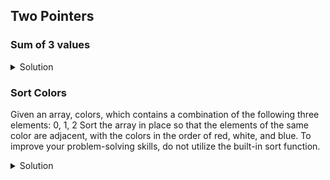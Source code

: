 ## Two Pointers

### Sum of 3 values

<details><summary>Solution</summary>

```python
def find_sum_of_three(nums, target):
    nums.sort()

    for i, n in enumerate(nums):
        if find_sum_of_two(nums, i + 1, target - n):
            return True

    return False


def find_sum_of_two(nums, start, target):
    end = len(nums) - 1

    while start < end:
        sum = nums[start] + nums[end]
        if sum == target:
            return True
        elif sum > target:
            end -= 1
        else:
            start += 1
    return False
```

</details>

### Sort Colors

Given an array, colors, which contains a combination of the following three elements: 0, 1, 2
Sort the array in place so that the elements of the same color are adjacent, with the colors in the order of red, white, and blue. To improve your problem-solving skills, do not utilize the built-in sort function.

<details><summary>Solution</summary>

```python
def sort_colors(colors):
    start, current, end = 0, 0, len(colors) - 1
    
    while current <= end:
        if colors[current] == 0:
            colors[start], colors[current] = colors[current], colors[start]
            
            current += 1
            start += 1

        elif colors[current] == 1:
            current += 1
        else:
            if colors[current] == 2:
                colors[current], colors[end] = colors[end], colors[current]

            end -= 1
```

</details>

